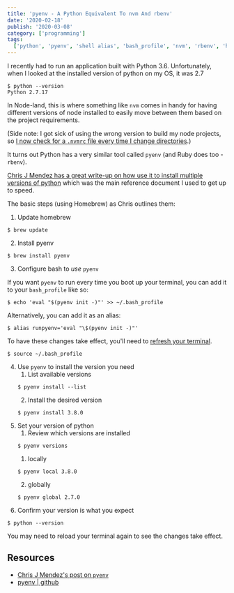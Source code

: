 ```yaml
---
title: 'pyenv - A Python Equivalent To nvm And rbenv'
date: '2020-02-18'
publish: '2020-03-08'
category: ['programming']
tags:
  ['python', 'pyenv', 'shell alias', 'bash_profile', 'nvm', 'rbenv', 'homebrew']
---
```


I recently had to run an application built with Python 3.6. Unfortunately, when I looked at the installed version of python on my OS, it was 2.7

```shell
$ python --version
Python 2.7.17
```

In Node-land, this is where something like `nvm` comes in handy for having different versions of node installed to easily move between them based on the project requirements.

(Side note: I got sick of using the wrong version to build my node projects, so [I now check for a `.nvmrc` file every time I change directories](../../2020-02-14/nvm-node-version-management-automatic).)

It turns out Python has a very similar tool called `pyenv` (and Ruby does too - `rbenv`).

[Chris J Mendez has a great write-up on how use it to install multiple versions of python](https://www.chrisjmendez.com/2017/08/03/installing-multiple-versions-of-python-on-your-mac-using-homebrew/) which was the main reference document I used to get up to speed.

The basic steps (using Homebrew) as Chris outlines them:

1. Update homebrew

```shell
$ brew update
```

2. Install pyenv

```shell
$ brew install pyenv
```

3. Configure bash to _use_ `pyenv`

If you want `pyenv` to run every time you boot up your terminal, you can add it to your `bash_profile` like so:

```shell
$ echo 'eval "$(pyenv init -)"' >> ~/.bash_profile
```

Alternatively, you can add it as an alias:

```shell:title=.bash_profile
$ alias runpyenv='eval "\$(pyenv init -)"'
```

To have these changes take effect, you'll need to [refresh your terminal](https://stephencharlesweiss.com/blog/2018-09-05/aliases-and-the-bash_profile/#command-shortcuts).

```shell
$ source ~/.bash_profile
```

4. Use `pyenv` to install the version you need
   1. List available versions
   ```shell
   $ pyenv install --list
   ```
   2. Install the desired version
   ```shell
   $ pyenv install 3.8.0
   ```
5. Set your version of python
   1. Review which versions are installed
   ```shell
   $ pyenv versions
   ```
   1. locally
   ```shell
   $ pyenv local 3.8.0
   ```
   2. globally
   ```shell
   $ pyenv global 2.7.0
   ```
6. Confirm your version is what you expect

```shell
$ python --version
```
You may need to reload your terminal again to see the changes take effect.

## Resources
- [Chris J Mendez's post on `pyenv`](https://www.chrisjmendez.com/2017/08/03/installing-multiple-versions-of-python-on-your-mac-using-homebrew/)
- [pyenv | github](https://github.com/pyenv/pyenv)
